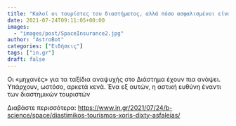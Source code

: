 ```yaml
---
title: "Καλοί οι τουρίστες του διαστήματος, αλλά πόσο ασφαλισμένοι είναι;"
date: 2021-07-24T09:11:05+00:00
images:
  - "images/post/SpaceInsurance2.jpg"
author: "AstroBot"
categories: ["Ειδήσεις"]
tags: ["in.gr"]
draft: false
---
```


Οι «μηχανές» για τα ταξίδια αναψυχής στο Διάστημα έχουν πια ανάψει. Υπάρχουν, ωστόσο, αρκετά κενά. Ένα εξ αυτών, η αστική ευθύνη έναντι των διαστημικών τουριστών

Διαβάστε περισσότερα: https://www.in.gr/2021/07/24/b-science/space/diastimikos-tourismos-xoris-dixty-asfaleias/
